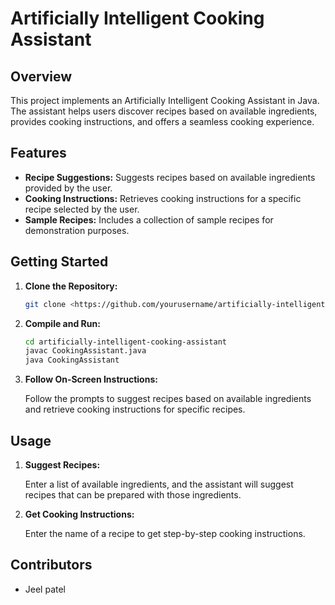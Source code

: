 # Artificially Intelligent Cooking Assistant

## Overview

This project implements an Artificially Intelligent Cooking Assistant in Java. The assistant helps users discover recipes based on available ingredients, provides cooking instructions, and offers a seamless cooking experience.

## Features

- **Recipe Suggestions:** Suggests recipes based on available ingredients provided by the user.
- **Cooking Instructions:** Retrieves cooking instructions for a specific recipe selected by the user.
- **Sample Recipes:** Includes a collection of sample recipes for demonstration purposes.

## Getting Started

1. **Clone the Repository:**
    
    ```bash
    git clone <https://github.com/yourusername/artificially-intelligent-cooking-assistant.git>
    
    ```
    
2. **Compile and Run:**
    
    ```bash
    cd artificially-intelligent-cooking-assistant
    javac CookingAssistant.java
    java CookingAssistant
    
    ```
    
3. **Follow On-Screen Instructions:**
    
    Follow the prompts to suggest recipes based on available ingredients and retrieve cooking instructions for specific recipes.
    

## Usage

1. **Suggest Recipes:**
    
    Enter a list of available ingredients, and the assistant will suggest recipes that can be prepared with those ingredients.
    
2. **Get Cooking Instructions:**
    
    Enter the name of a recipe to get step-by-step cooking instructions.
    

## Contributors

- Jeel patel
